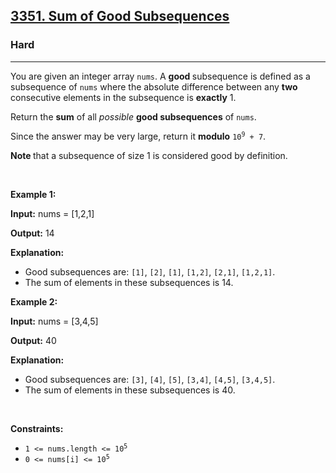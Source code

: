 <h2><a href="https://leetcode.com/problems/sum-of-good-subsequences">3351. Sum of Good Subsequences</a></h2><h3>Hard</h3><hr><p>You are given an integer array <code>nums</code>. A <strong>good </strong><span data-keyword="subsequence-array">subsequence</span> is defined as a subsequence of <code>nums</code> where the absolute difference between any <strong>two</strong> consecutive elements in the subsequence is <strong>exactly</strong> 1.</p>

<p>Return the <strong>sum</strong> of all <em>possible</em> <strong>good subsequences</strong> of <code>nums</code>.</p>

<p>Since the answer may be very large, return it <strong>modulo</strong> <code>10<sup>9</sup> + 7</code>.</p>

<p><strong>Note </strong>that a subsequence of size 1 is considered good by definition.</p>

<p>&nbsp;</p>
<p><strong class="example">Example 1:</strong></p>

<div class="example-block">
<p><strong>Input:</strong> <span class="example-io">nums = [1,2,1]</span></p>

<p><strong>Output:</strong> <span class="example-io">14</span></p>

<p><strong>Explanation:</strong></p>

<ul>
	<li>Good subsequences are: <code>[1]</code>, <code>[2]</code>, <code>[1]</code>, <code>[1,2]</code>, <code>[2,1]</code>, <code>[1,2,1]</code>.</li>
	<li>The sum of elements in these subsequences is 14.</li>
</ul>
</div>

<p><strong class="example">Example 2:</strong></p>

<div class="example-block">
<p><strong>Input:</strong> <span class="example-io">nums = [3,4,5]</span></p>

<p><strong>Output:</strong> <span class="example-io">40</span></p>

<p><strong>Explanation:</strong></p>

<ul>
	<li>Good subsequences are: <code>[3]</code>, <code>[4]</code>, <code>[5]</code>, <code>[3,4]</code>, <code>[4,5]</code>, <code>[3,4,5]</code>.</li>
	<li>The sum of elements in these subsequences is 40.</li>
</ul>
</div>

<p>&nbsp;</p>
<p><strong>Constraints:</strong></p>

<ul>
	<li><code>1 &lt;= nums.length &lt;= 10<sup>5</sup></code></li>
	<li><code>0 &lt;= nums[i] &lt;= 10<sup>5</sup></code></li>
</ul>
